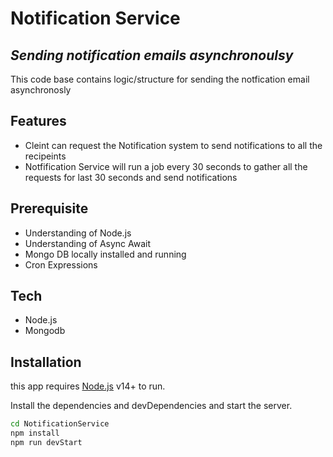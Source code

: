 # Notification Service 
## _Sending notification emails asynchronoulsy_ 

This code base contains logic/structure  for sending the notfication email asynchronosly
## Features
* Cleint can request the Notification system to send notifications to all the recipeints
* Notfification Service will run a job every 30 seconds to gather all the requests for last 30 seconds and send notifications


## Prerequisite
- Understanding of Node.js
- Understanding of Async Await
- Mongo DB locally installed and running
- Cron Expressions

## Tech
- Node.js
- Mongodb


## Installation

this app requires [Node.js](https://nodejs.org/) v14+ to run.

Install the dependencies and devDependencies and start the server.

```sh
cd NotificationService
npm install
npm run devStart
```


